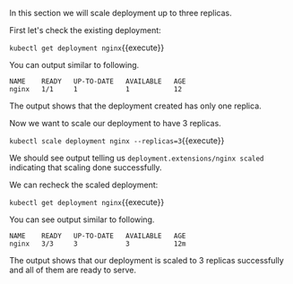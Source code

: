 In this section we will scale deployment up to three replicas. 


First let's check the existing deployment:

``kubectl get deployment nginx``{{execute}}

You can output similar to following.

```
NAME    READY   UP-TO-DATE   AVAILABLE   AGE
nginx   1/1     1            1           12
```

The output shows that the deployment created has only one replica.

Now we want to scale our deployment to have 3 replicas. 

``kubectl scale deployment nginx --replicas=3``{{execute}} 

We should see output telling us ``` deployment.extensions/nginx scaled ``` indicating that scaling done successfully.

We can recheck the scaled deployment: 

``kubectl get deployment nginx``{{execute}}

You can see output similar to following.

```
NAME    READY   UP-TO-DATE   AVAILABLE   AGE
nginx   3/3     3            3           12m
```

The output shows that our deployment is scaled to 3 replicas successfully and all of them are ready to serve.

